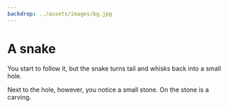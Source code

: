 ```yaml
---
backdrop: ../assets/images/bg.jpg
---
```


# A snake

You start to follow it, but the snake turns tail and whisks back into a small hole.

Next to the hole, however, you notice a small stone. On the stone is a carving.

<Item id="4" />

<Page url="3" instructions="Although you have an idea what this glyph means, you open your guidebook to make sure. Instead of the meaning of the glyph, however, there is only its image and a scribbled note on the torn page: '4: The language named after this creature turns source code into byte code which can be run on any supported platform.' Although this sounds like gibberish to you, and you're worried about bytes, you click on the URL next to the glyph's image." action="Walk east" condition="4" />
